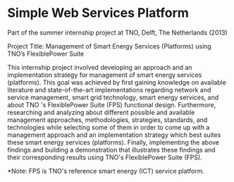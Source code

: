 Simple Web Services Platform
======

Part of the summer internship project at TNO, Delft, The Netherlands (2013)

Project Title: Management of Smart Energy Services (Platforms) using TNO’s FlexiblePower Suite

This internship project involved developing an approach and an implementation strategy for management of smart energy services (platforms). This goal was achieved by first gaining knowledge on available literature and state-of-the-art implementations regarding network and service management, smart grid technology, smart energy services, and about TNO 's FlexiblePower Suite (FPS) functional design. Furthermore, researching and analyzing about different possible and available management approaches, methodologies, strategies,  standards, and technologies while selecting some of them in order to come up with a management approach and an implementation strategy which best suites these smart energy services (platforms). Finally, implementing the above findings and building a demonstration that illustrates these findings and their corresponding results using TNO's FlexiblePower Suite (FPS).

*Note: FPS is TNO's reference smart energy (ICT) service platform.
